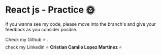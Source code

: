 # React js - Practice 🌞
If you wanna see my code, please move into the branch's and give your feedback as you consider posible.

Check my Github ⭐ .  <br />
check my Linkedin ⭐ <b> Cristian Camilo Lopez Martinez </b> ⭐


